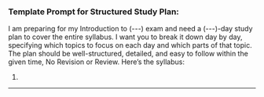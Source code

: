 ### Template Prompt for Structured Study Plan:
I am preparing for my Introduction to (---) exam and need a (---)-day study plan to cover the entire syllabus. I want you to break it down day by day, specifying which topics to focus on each day and which parts of that topic. The plan should be well-structured, detailed, and easy to follow within the given time, No Revision or Review. Here’s the syllabus:

1. 

---




